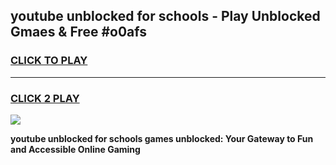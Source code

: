 
## youtube unblocked for schools - Play Unblocked Gmaes & Free #o0afs
<h3>
<a href="https://news.freeplayer.one?title=youtube_unblocked_for_schools&ref=24F">CLICK TO PLAY</a></h3>
<hr>

<h3>
<a href="https://news.freeplayer.one?title=youtube_unblocked_for_schools&ref=24F">CLICK 2 PLAY</a>
  
</h3>

<a href="https://news.freeplayer.one?title=youtube_unblocked_for_schools&ref=24F/"><img src="https://clearcache.store/games.png"></a>


**youtube unblocked for schools games unblocked: Your Gateway to Fun and Accessible Online Gaming**
